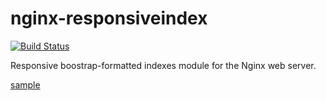 nginx-responsiveindex
=====================

[![Build Status](https://travis-ci.org/duganchen/ngx-responsiveindex.svg?branch=master)](https://travis-ci.org/duganchen/ngx-responsiveindex)

Responsive boostrap-formatted indexes module for the Nginx web server.

[sample](http://htmlpreview.github.io/?https://github.com/duganchen/ngx-responsiveindex/blob/master/sample.html)

